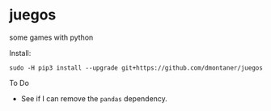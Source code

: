 # juegos
some games with python

Install: 

    sudo -H pip3 install --upgrade git+https://github.com/dmontaner/juegos


To Do

- See if I can remove the `pandas` dependency.
